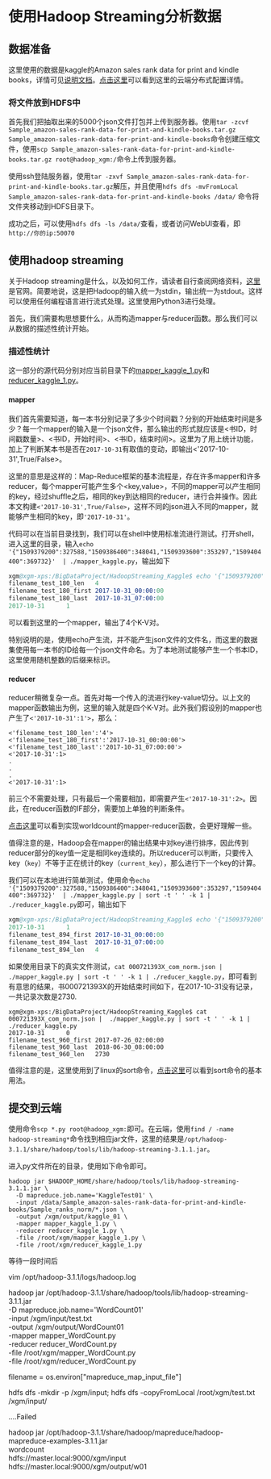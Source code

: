 # 使用Hadoop Streaming分析数据



## 数据准备 

这里使用的数据是kaggle的Amazon sales rank data for print and kindle books，详情可见[说明文档](../Documentations/Kaggle_amazon-sales-rank-data-for-print-and-kindle-books.md)。[点击这里](../Documentations/Hadoop_distribute.md)可以看到这里的云端分布式配置详情。


### 将文件放到HDFS中

首先我们把抽取出来的5000个json文件打包并上传到服务器。使用`tar -zcvf Sample_amazon-sales-rank-data-for-print-and-kindle-books.tar.gz Sample_amazon-sales-rank-data-for-print-and-kindle-books`命令创建压缩文件，使用`scp Sample_amazon-sales-rank-data-for-print-and-kindle-books.tar.gz root@hadoop_xgm:/`命令上传到服务器。  

使用ssh登陆服务器，使用`tar -zxvf Sample_amazon-sales-rank-data-for-print-and-kindle-books.tar.gz`解压，并且使用`hdfs dfs -mvFromLocal  Sample_amazon-sales-rank-data-for-print-and-kindle-books /data/` 命令将文件夹移动到HDFS目录下。  

成功之后，可以使用`hdfs dfs -ls /data/`查看，或者访问WebUI查看，即`http://你的ip:50070`

## 使用hadoop streaming

关于Hadoop streaming是什么，以及如何工作，请读者自行查阅网络资料，[这里](http://hadoop.apache.org/docs/current/hadoop-streaming/HadoopStreaming.html)是官网。简要地说，这是把Hadoop的输入统一为stdin，输出统一为stdout。这样可以使用任何编程语言进行流式处理。这里使用Python3进行处理。  

首先，我们需要构思想要什么，从而构造mapper与reducer函数。那么我们可以从数据的描述性统计开始。


### 描述性统计

这一部分的源代码分别对应当前目录下的[mapper_kaggle_1.py](./mapper_kaggle_1.py)和[reducer_kaggle_1.py](./reducer_kaggle_1.py)。  

#### mapper

我们首先需要知道，每一本书分别记录了多少个时间戳？分别的开始结束时间是多少？每一个mapper的输入是一个json文件，那么输出的形式就应该是<书ID，时间戳数量>、<书ID，开始时间>、<书ID，结束时间>。这里为了用上统计功能，加上了判断某本书是否在`2017-10-31`有取值的变动，即输出<'2017-10-31',True/False>。  

这里的意思是这样的：Map-Reduce框架的基本流程是，存在许多mapper和许多reducer，每个mapper可能产生多个<key,value>，不同的mapper可以产生相同的key，经过shuffle之后，相同的key到达相同的reducer，进行合并操作。因此本文构建`<'2017-10-31',True/False>`，这样不同的json进入不同的mapper，就能够产生相同的key，即`'2017-10-31'`。  

代码可以在当前目录找到，我们可以在shell中使用标准流进行测试。打开shell，进入这里的目录，输入`echo '{"1509379200":327588,"1509386400":348041,"1509393600":353297,"1509404400":369732}'  | ./mapper_kaggle.py`，输出如下
```s
xgm@xgm-xps:/BigDataProject/HadoopStreaming_Kaggle$ echo '{"1509379200":327588,"1509386400":348041,"1509393600":353297,"1509404400":369732}'  | ./mapper_kaggle.py
filename_test_180_len   4
filename_test_180_first 2017-10-31_00:00:00
filename_test_180_last  2017-10-31_07:00:00
2017-10-31      1
```
可以看到这里的一个mapper，输出了4个K-V对。  

特别说明的是，使用echo产生流，并不能产生json文件的文件名，而这里的数据集使用每一本书的ID给每一个json文件命名。为了本地测试能够产生一个书本ID，这里使用随机整数的后缀来标识。


#### reducer

reducer稍微复杂一点。首先对每一个传入的流进行key-value切分。以上文的mapper函数输出为例，这里的输入就是四个K-V对。此外我们假设别的mapper也产生了`<'2017-10-31':1'>`，那么：
```
<'filename_test_180_len':'4'>
<'filename_test_180_first':'2017-10-31_00:00:00'>
<'filename_test_180_last':'2017-10-31_07:00:00'>
<'2017-10-31':1>
.
.
.
<'2017-10-31':1>
```
前三个不需要处理，只有最后一个需要相加，即需要产生`<'2017-10-31':2>`。因此，在reducer函数的IF部分，需要加上单独的判断条件。  

[点击这里](https://github.com/daviddwlee84/RaspPi-Cluster/tree/master/Example/MapReduce/GeneralWordCount)可以看到实现worldcount的mapper-reducer函数，会更好理解一些。  

值得注意的是，Hadoop会在mapper的输出结果中对key进行排序，因此传到reducer部分的key值一定是相同key连续的。所以reducer可以判断，只要传入key（`key`）不等于正在统计的key（`current_key`），那么进行下一个key的计算。  

我们可以在本地进行简单测试，使用命令`echo '{"1509379200":327588,"1509386400":348041,"1509393600":353297,"1509404400":369732}'  | ./mapper_kaggle.py | sort -t ' ' -k 1 | ./reducer_kaggle.py`即可，输出如下
```s
xgm@xgm-xps:/BigDataProject/HadoopStreaming_Kaggle$ echo '{"1509379200":327588,"1509386400":348041,"1509393600":353297,"1509404400":369732}'  | ./mapper_kaggle.py | sort -t '\t' -k 1 | ./reducer_kaggle.py
2017-10-31      1
filename_test_894_first 2017-10-31_00:00:00
filename_test_894_last  2017-10-31_07:00:00
filename_test_894_len   4
```

如果使用目录下的真实文件测试，`cat 000721393X_com_norm.json | ./mapper_kaggle.py | sort -t ' ' -k 1 | ./reducer_kaggle.py`，即可看到有意思的结果，书000721393X的开始结束时间如下，在2017-10-31没有记录，一共记录次数是2730.
```
xgm@xgm-xps:/BigDataProject/HadoopStreaming_Kaggle$ cat 000721393X_com_norm.json |  ./mapper_kaggle.py | sort -t ' ' -k 1 | ./reducer_kaggle.py
2017-10-31      0
filename_test_960_first 2017-07-26_02:00:00
filename_test_960_last  2018-06-30_08:00:00
filename_test_960_len   2730
```

值得注意的是，这里使用到了linux的sort命令，[点击这里](https://www.cnblogs.com/fulucky/p/8022718.html)可以看到sort命令的基本用法。

## 提交到云端

使用命令`scp *.py root@hadoop_xgm:`即可。在云端，使用`find / -name hadoop-streaming*`命令找到相应jar文件，这里的结果是`/opt/hadoop-3.1.1/share/hadoop/tools/lib/hadoop-streaming-3.1.1.jar`。  

进入py文件所在的目录，使用如下命令即可。
```
hadoop jar $HADOOP_HOME/share/hadoop/tools/lib/hadoop-streaming-3.1.1.jar \
  -D mapreduce.job.name='KaggleTest01' \
  -input /data/Sample_amazon-sales-rank-data-for-print-and-kindle-books/Sample_ranks_norm/*.json \
  -output /xgm/output/kaggle_01 \
  -mapper mapper_kaggle_1.py \
  -reducer reducer_kaggle_1.py \
  -file /root/xgm/mapper_kaggle_1.py \
  -file /root/xgm/reducer_kaggle_1.py
```
等待一段时间后

vim /opt/hadoop-3.1.1/logs/hadoop.log  



hadoop jar /opt/hadoop-3.1.1/share/hadoop/tools/lib/hadoop-streaming-3.1.1.jar \
  -D mapreduce.job.name='WordCount01' \
  -input /xgm/input/test.txt \
  -output /xgm/output/WordCount01 \
  -mapper mapper_WordCount.py \
  -reducer reducer_WordCount.py \
  -file /root/xgm/mapper_WordCount.py \
  -file /root/xgm/reducer_WordCount.py


filename = os.environ["mapreduce_map_input_file"]

hdfs dfs -mkdir -p /xgm/input;
hdfs dfs -copyFromLocal /root/xgm/test.txt /xgm/input/


....Failed



  hadoop jar /opt/hadoop-3.1.1/share/hadoop/mapreduce/hadoop-mapreduce-examples-3.1.1.jar \
  wordcount \
  hdfs://master.local:9000/xgm/input hdfs://master.local:9000/xgm/output/w01